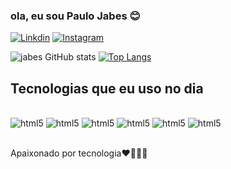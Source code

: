 ### ola, eu sou Paulo Jabes 😊

[![Linkdin](https://img.shields.io/badge/LinkedIn-0077B5?style=for-the-badge&logo=linkedin&logoColor=white)](https://www.linkedin.com/in/jabes-silva-743419255/)
[![Instagram](https://img.shields.io/badge/Instagram-E4405F?style=for-the-badge&logo=instagram&logoColor=white)](https://www.instagram.com/jabes_silva_eua_ofc/)

![jabes GitHub stats](https://github-readme-stats.vercel.app/api?username=Jabes-Lima&show_icons=true&theme=transparent)
[![Top Langs](https://github-readme-stats.vercel.app/api/top-langs/?username=JabesLima)](https://github.com/anuraghazra/github-readme-stats)

## Tecnologias que eu uso no dia
<div style="display: inline_block"><br/>
    <img aling="center" alt = "html5" src="https://img.shields.io/badge/HTML5-E34F26?style=for-the-badge&logo=html5&logoColor=white">
    <img aling="center" alt = "html5" src="https://img.shields.io/badge/CSS3-1572B6?style=for-the-badge&logo=css3&logoColor=white">
    <img aling="center" alt = "html5" src="https://img.shields.io/badge/PHP-777BB4?style=for-the-badge&logo=php&logoColor=white">
    <img aling="center" alt = "html5" src="https://img.shields.io/badge/Python-3776AB?style=for-the-badge&logo=python&logoColor=white">
    <img aling="center" alt = "html5" src="https://img.shields.io/badge/JavaScript-F7DF1E?style=for-the-badge&logo=javascript&logoColor=black">
    <img aling="center" alt = "html5" src="https://img.shields.io/badge/MySQL-005C84?style=for-the-badge&logo=mysql&logoColor=white">
</div><br/>

Apaixonado por tecnologia❤️👩🏻‍💻
